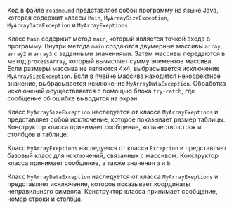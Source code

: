 Код в файле `readme.md` представляет собой программу на языке Java, которая содержит классы `Main`, `MyArraySizeException`, `MyArrayDataException` и `MyArrayExeptions`.


Класс `Main` содержит метод `main`, который является точкой входа в программу. Внутри метода `main` создаются двумерные массивы `array`, `array2` и `array3` с заданными значениями. Затем массивы передаются в метод `processArray`, который вычисляет сумму элементов массива. Если размеры массива не являются 4х4, выбрасывается исключение `MyArraySizeException`. Если в ячейке массива находится некорректное значение, выбрасывается исключение `MyArrayDataException`. Обработка исключений осуществляется с помощью блока `try-catch`, где сообщение об ошибке выводится на экран.

Класс `MyArraySizeException` наследуется от класса `MyArrayExeptions` и представляет собой исключение, которое показывает размер таблицы. Конструктор класса принимает сообщение, количество строк и столбцов в таблице.

Класс `MyArrayExeptions` наследуется от класса `Exception` и представляет базовый класс для исключений, связанных с массивом. Конструктор класса принимает сообщение, а также значения `a` и `b`.

Класс `MyArrayDataException` наследуется от класса `MyArrayExeptions` и представляет исключение, которое показывает координаты неправильного символа. Конструктор класса принимает сообщение, номер строки и столбца.
